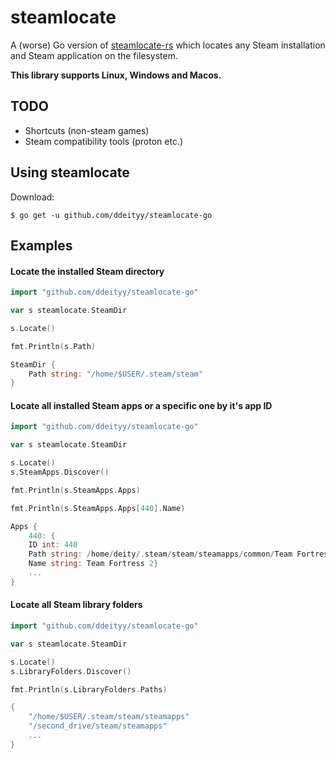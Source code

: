 # steamlocate

A (worse) Go version of [steamlocate-rs](https://github.com/WilliamVenner/steamlocate-rs) which locates any Steam installation and Steam application on the filesystem.

**This library supports Linux, Windows and Macos.**

## TODO
* Shortcuts (non-steam games)
* Steam compatibility tools (proton etc.)


## Using steamlocate
Download:
```console
$ go get -u github.com/ddeityy/steamlocate-go
```

## Examples

#### Locate the installed Steam directory

```go
import "github.com/ddeityy/steamlocate-go"

var s steamlocate.SteamDir

s.Locate()

fmt.Println(s.Path)
```
```go
SteamDir {
    Path string: "/home/$USER/.steam/steam"
}
```

#### Locate all installed Steam apps or a specific one by it's app ID

```go
import "github.com/ddeityy/steamlocate-go"

var s steamlocate.SteamDir

s.Locate()
s.SteamApps.Discover()

fmt.Println(s.SteamApps.Apps)

fmt.Println(s.SteamApps.Apps[440].Name)

```
```go
Apps {
    440: {
    ID int: 440 
    Path string: /home/deity/.steam/steam/steamapps/common/Team Fortress 2
    Name string: Team Fortress 2}
    ...
}
```

#### Locate all Steam library folders
```go
import "github.com/ddeityy/steamlocate-go"

var s steamlocate.SteamDir

s.Locate()
s.LibraryFolders.Discover()

fmt.Println(s.LibraryFolders.Paths)
```
```go
{
    "/home/$USER/.steam/steam/steamapps"
    "/second_drive/steam/steamapps"
    ...
}
```
